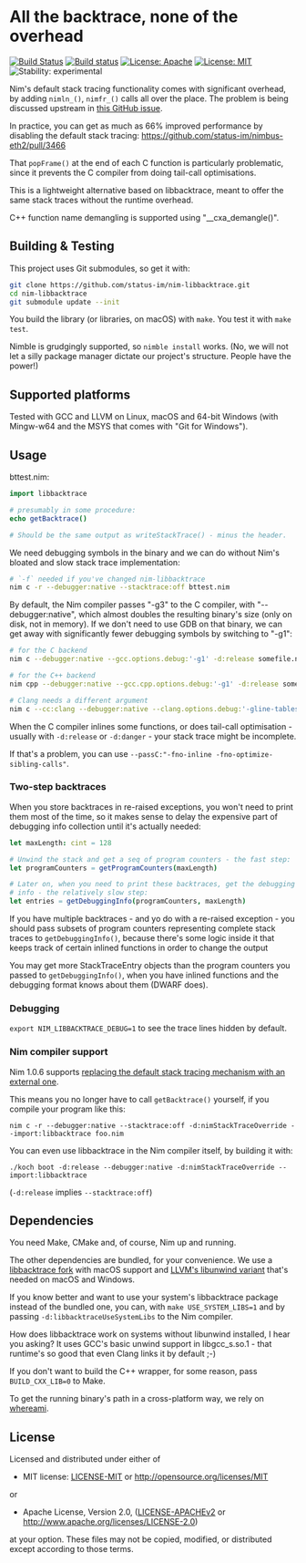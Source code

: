 # All the backtrace, none of the overhead

[![Build Status](https://travis-ci.org/status-im/nim-libbacktrace.svg?branch=master)](https://travis-ci.org/status-im/nim-libbacktrace)
[![Build status](https://ci.appveyor.com/api/projects/status/mrvu6ks50dl5y5y4/branch/master?svg=true)](https://ci.appveyor.com/project/nimbus/nim-libbacktrace/branch/master)
[![License: Apache](https://img.shields.io/badge/License-Apache%202.0-blue.svg)](https://opensource.org/licenses/Apache-2.0)
[![License: MIT](https://img.shields.io/badge/License-MIT-blue.svg)](https://opensource.org/licenses/MIT)
![Stability: experimental](https://img.shields.io/badge/stability-experimental-orange.svg)

Nim's default stack tracing functionality comes with significant
overhead, by adding `nimln_()`, `nimfr_()` calls all over the place. The
problem is being discussed upstream in [this GitHub
issue](https://github.com/nim-lang/Nim/issues/12702).

In practice, you can get as much as 66% improved performance by disabling the
default stack tracing: https://github.com/status-im/nimbus-eth2/pull/3466

That `popFrame()` at the end of each C function is particularly problematic,
since it prevents the C compiler from doing tail-call optimisations.

This is a lightweight alternative based on libbacktrace, meant to offer the
same stack traces without the runtime overhead.

C++ function name demangling is supported using "\_\_cxa\_demangle()".

## Building & Testing

This project uses Git submodules, so get it with:

```bash
git clone https://github.com/status-im/nim-libbacktrace.git
cd nim-libbacktrace
git submodule update --init
```

You build the library (or libraries, on macOS) with `make`. You test it with
`make test`.

Nimble is grudgingly supported, so `nimble install` works. (No, we will not
let a silly package manager dictate our project's structure. People have the
power!)

## Supported platforms

Tested with GCC and LLVM on Linux, macOS and 64-bit Windows (with Mingw-w64 and
the MSYS that comes with "Git for Windows").

## Usage

bttest.nim:

```nim
import libbacktrace

# presumably in some procedure:
echo getBacktrace()

# Should be the same output as writeStackTrace() - minus the header.
```

We need debugging symbols in the binary and we can do without Nim's bloated and
slow stack trace implementation:

```bash
# `-f` needed if you've changed nim-libbacktrace
nim c -r --debugger:native --stacktrace:off bttest.nim
```

By default, the Nim compiler passes "-g3" to the C compiler, with
"--debugger:native", which almost doubles the resulting binary's size (only on
disk, not in memory). If we don't need to use GDB on that binary, we can get
away with significantly fewer debugging symbols by switching to "-g1":

```bash
# for the C backend
nim c --debugger:native --gcc.options.debug:'-g1' -d:release somefile.nim

# for the C++ backend
nim cpp --debugger:native --gcc.cpp.options.debug:'-g1' -d:release somefile.nim

# Clang needs a different argument
nim c --cc:clang --debugger:native --clang.options.debug:'-gline-tables-only' -d:release somefile.nim
```

When the C compiler inlines some functions, or does tail-call optimisation -
usually with `-d:release` or `-d:danger` - your stack trace might be incomplete.

If that's a problem, you can use `--passC:"-fno-inline -fno-optimize-sibling-calls"`.

### Two-step backtraces

When you store backtraces in re-raised exceptions, you won't need to print them
most of the time, so it makes sense to delay the expensive part of debugging
info collection until it's actually needed:

```nim
let maxLength: cint = 128

# Unwind the stack and get a seq of program counters - the fast step:
let programCounters = getProgramCounters(maxLength)

# Later on, when you need to print these backtraces, get the debugging
# info - the relatively slow step:
let entries = getDebuggingInfo(programCounters, maxLength)
```

If you have multiple backtraces - and yo do with a re-raised exception - you
should pass subsets of program counters representing complete stack traces to
`getDebuggingInfo()`, because there's some logic inside it that keeps track of
certain inlined functions in order to change the output

You may get more StackTraceEntry objects than the program counters you passed
to `getDebuggingInfo()`, when you have inlined functions and the debugging
format knows about them (DWARF does).

### Debugging

`export NIM_LIBBACKTRACE_DEBUG=1` to see the trace lines hidden by default.

### Nim compiler support

Nim 1.0.6 supports [replacing the default stack tracing mechanism with an
external one](https://github.com/nim-lang/Nim/pull/12922).

This means you no longer have to call `getBacktrace()` yourself, if you compile
your program like this:

`nim c -r --debugger:native --stacktrace:off -d:nimStackTraceOverride --import:libbacktrace foo.nim`

You can even use libbacktrace in the Nim compiler itself, by building it with:

`./koch boot -d:release --debugger:native -d:nimStackTraceOverride --import:libbacktrace`

(`-d:release` implies `--stacktrace:off`)

## Dependencies

You need Make, CMake and, of course, Nim up and running.

The other dependencies are bundled, for your convenience. We use a [libbacktrace
fork](https://github.com/status-im/libbacktrace)
with macOS support and [LLVM's libunwind
variant](https://github.com/llvm-mirror/libunwind) that's needed on macOS and Windows.

If you know better and want to use your system's libbacktrace package instead
of the bundled one, you can, with `make USE_SYSTEM_LIBS=1` and by passing
`-d:libbacktraceUseSystemLibs` to the Nim compiler.

How does libbacktrace work on systems without libunwind installed, I hear you
asking? It uses GCC's basic unwind support in libgcc\_s.so.1 - that runtime's so
good that even Clang links it by default ;-)

If you don't want to build the C++ wrapper, for some reason, pass `BUILD_CXX_LIB=0` to Make.

To get the running binary's path in a cross-platform way, we rely on
[whereami](https://github.com/gpakosz/whereami).

## License

Licensed and distributed under either of

* MIT license: [LICENSE-MIT](LICENSE-MIT) or http://opensource.org/licenses/MIT

or

* Apache License, Version 2.0, ([LICENSE-APACHEv2](LICENSE-APACHEv2) or http://www.apache.org/licenses/LICENSE-2.0)

at your option. These files may not be copied, modified, or distributed except according to those terms.

